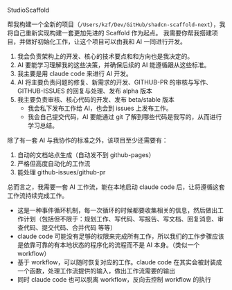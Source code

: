 StudioScaffold

帮我构建一个全新的项目（`/Users/kzf/Dev/GitHub/shadcn-scaffold-next`），我将自己重新实现构建一套更加先进的 Scaffold 作为起点。
我需要你帮我搭建项目，并做好初始化工作，让这个项目可以由我和 AI 一同进行开发。

1. 我会负责架构上的开发、核心的技术要点和和方向也是我决定的。
2. AI 要能学习理解我的这些决策，并确保后续的 AI 能遵循跟从这些标准。
3. 我主要是用 claude code 来进行 AI 开发。
4. AI 将主要负责问题的修复、新需求的开发、GITHUB-PR 的审核与写作、GITHUB-ISSUES 的回复与处理、发布 alpha 版本
5. 我主要负责审核、核心代码的开发、发布 beta/stable 版本
   - 我会私下发布工作给 AI，也会到 issues 上发布工作。
   - 我会自己提交代码，AI 要能通过 git 了解到哪些代码是我写的，从而进行学习总结。

除了有一套 AI 与我协作的标准之外，该项目至少还需要有：

1. 自动的文档站点生成（自动发不到 github-pages）
2. 严格但高度自动化的工作流
3. 能处理 github-issues/github-pr

总而言之，我需要一套 AI 工作流，能在本地启动 claude code 后，让将遵循这套工作流持续完成工作。

- 这是一种事件循环机制，每一次循环的时候都要收集相关的信息，然后做出工作计划（包括但不限于：规划工作、写代码、写报告、写文档、回复消息、审查代码、提交代码、合并代码 等等）
- claude code 可能没有足够的权限来完成所有工作，所以我们的工作步骤应该是依靠可靠的有本地状态的程序化的流程而不是 AI 本身。（类似一个 workflow）
- 基于 workflow，可以随时恢复对应的工作。claude code 在其实会被封装成一个函数，处理工作流提供的输入，做出工作流需要的输出
- 同时 claude code 也可以脱离 workflow，反向去控制 workflow 的执行
